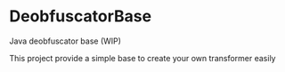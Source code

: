 # DeobfuscatorBase
Java deobfuscator base (WIP)

This project provide a simple base to create your own transformer easily
